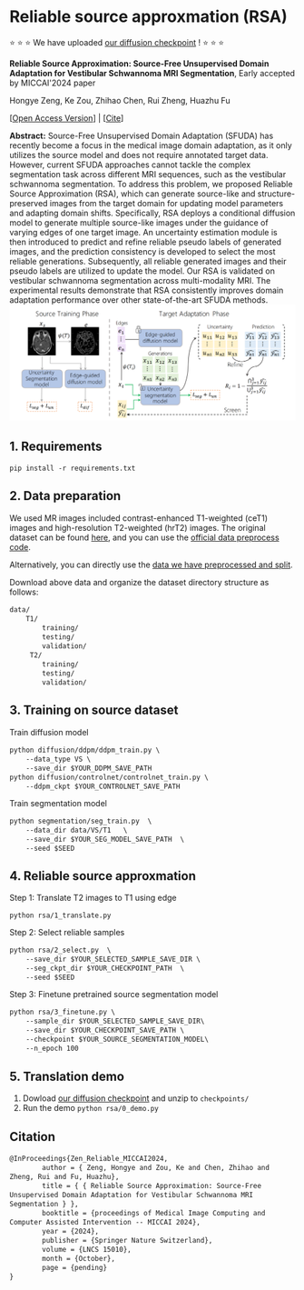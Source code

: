 # Reliable source approxmation (RSA)
⭐️ ⭐️ ⭐️ We have uploaded [our diffusion checkpoint](#5-translation-demo) ! ⭐️ ⭐️ ⭐️ 

**Reliable Source Approximation: Source-Free Unsupervised Domain Adaptation for Vestibular Schwannoma MRI Segmentation**, Early accepted by MICCAI'2024 paper

Hongye Zeng, Ke Zou, Zhihao Chen, Rui Zheng, Huazhu Fu

\[[Open Access Version](https://papers.miccai.org/miccai-2024/paper/2349_paper.pdf)\] | \[[Cite](#citation)\]

**Abstract:** Source-Free Unsupervised Domain Adaptation (SFUDA) has recently become a focus in the medical image domain adaptation, as it only utilizes the source model and does not require annotated target data. However, current SFUDA approaches cannot tackle the complex segmentation task across different MRI sequences, such as the vestibular schwannoma segmentation. To address this problem, we proposed Reliable Source Approximation (RSA), which can generate source-like and structure-preserved images from the target domain for updating model parameters and adapting domain shifts. Specifically, RSA deploys a conditional diffusion model to generate multiple source-like images under the guidance of varying edges of one target image. An uncertainty estimation module is then introduced to predict and refine reliable pseudo labels of generated images, and the prediction consistency is developed to select the most reliable generations. Subsequently, all reliable generated images and their pseudo labels are utilized to update the model. Our RSA is validated on vestibular schwannoma segmentation across multi-modality MRI.  The experimental results demonstrate that RSA consistently improves domain adaptation performance over other state-of-the-art SFUDA methods.
![Alt text](pics/RSA_flow.png)

## 1. Requirements
```
pip install -r requirements.txt
```

## 2. Data preparation
We used MR images included contrast-enhanced T1-weighted (ceT1) images and high-resolution T2-weighted (hrT2) images. The original dataset can be found [here](https://www.cancerimagingarchive.net/collection/vestibular-schwannoma-seg/), and you can use the [official data preprocess code](https://github.com/KCL-BMEIS/VS_Seg).

Alternatively, you can directly use the [data we have  preprocessed and split](https://drive.google.com/file/d/1eV_23hgthHMx7TK3H-_Q54rvF-oEwl8_/view?usp=sharing). 

Download above data and organize the dataset directory structure as follows:
```
data/
    T1/
        training/
        testing/
        validation/
     T2/
        training/
        testing/
        validation/
```

## 3. Training on source dataset
Train diffusion model
```
python diffusion/ddpm/ddpm_train.py \
    --data_type VS \
    --save_dir $YOUR_DDPM_SAVE_PATH
python diffusion/controlnet/controlnet_train.py \
    --ddpm_ckpt $YOUR_CONTROLNET_SAVE_PATH
```

Train segmentation model
```
python segmentation/seg_train.py  \
    --data_dir data/VS/T1   \
    --save_dir $YOUR_SEG_MODEL_SAVE_PATH  \ 
    --seed $SEED
```

## 4. Reliable source approxmation
Step 1: Translate T2 images to T1 using edge
```
python rsa/1_translate.py
```

Step 2: Select reliable samples
```
python rsa/2_select.py  \
    --save_dir $YOUR_SELECTED_SAMPLE_SAVE_DIR \
    --seg_ckpt_dir $YOUR_CHECKPOINT_PATH  \
    --seed $SEED
```

Step 3: Finetune pretrained source segmentation model
```
python rsa/3_finetune.py \
    --sample_dir $YOUR_SELECTED_SAMPLE_SAVE_DIR\
    --save_dir $YOUR_CHECKPOINT_SAVE_PATH \
    --checkpoint $YOUR_SOURCE_SEGMENTATION_MODEL\
    --n_epoch 100
```

## 5. Translation demo
1. Dowload [our diffusion checkpoint](https://drive.google.com/file/d/1TOd9Swfywk6qgwdbM3KX1f-09TcJXjEW/view?usp=sharing) and unzip to ```checkpoints/```
2. Run the demo ```python rsa/0_demo.py```


## Citation
```
@InProceedings{Zen_Reliable_MICCAI2024,
        author = { Zeng, Hongye and Zou, Ke and Chen, Zhihao and Zheng, Rui and Fu, Huazhu},
        title = { { Reliable Source Approximation: Source-Free Unsupervised Domain Adaptation for Vestibular Schwannoma MRI Segmentation } },
        booktitle = {proceedings of Medical Image Computing and Computer Assisted Intervention -- MICCAI 2024},
        year = {2024},
        publisher = {Springer Nature Switzerland},
        volume = {LNCS 15010},
        month = {October},
        page = {pending}
}
```